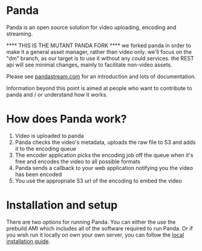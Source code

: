 Panda
=====

Panda is an open source solution for video uploading, encoding and streaming.

**** THIS IS THE MUTANT PANDA FORK ****
we forked panda in order to make it a general asset manager, rather than video only.
we'll focus on the "dm" branch, as our target is to use it without any could services.
the REST api will see minimal changes, mainly to facilitate non-video assets.



Please see [pandastream.com](http://pandastream.com/) for an introduction and lots of documentation.

Information beyond this point is aimed at people who want to contribute to panda and / or understand how it works.

How does Panda work?
====================

1. Video is uploaded to panda
2. Panda checks the video's metadata, uploads the raw file to S3 and adds it to the encoding queue
3. The encoder application picks the encoding job off the queue when it's free and encodes the video to all possible formats
4. Panda sends a callback to your web application notifying you the video has been encoded
5. You use the appropriate S3 url of the encoding to embed the video

Installation and setup
======================

There are two options for running Panda. You can either the use the prebuild AMI which includes all of the software required to run Panda. Or if you wish run it locally on own your own server, you can follow the [local installation guide](http://pandastream.com/docs/local_installation).
